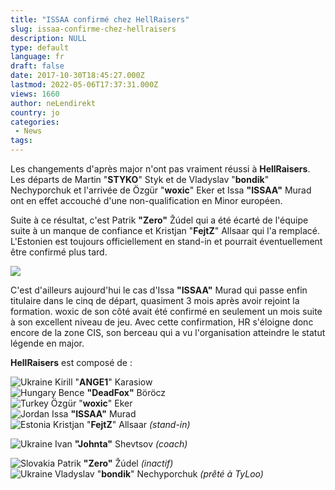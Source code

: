```yaml
---
title: "ISSAA confirmé chez HellRaisers"
slug: issaa-confirme-chez-hellraisers
description: NULL
type: default
language: fr
draft: false
date: 2017-10-30T18:45:27.000Z
lastmod: 2022-05-06T17:37:31.000Z
views: 1660
author: neLendirekt
country: jo
categories:
 - News
tags:
---
```

Les changements d'après major n'ont pas vraiment réussi à **HellRaisers**. Les départs de Martin "**STYKO**" Styk et de Vladyslav "**bondik**" Nechyporchuk et l'arrivée de Özgür "**woxic**" Eker et Issa **"ISSAA"** Murad ont en effet accouché d'une non-qualification en Minor européen.

Suite à ce résultat, c'est Patrik **"Zero"** Žúdel qui a été écarté de l'équipe suite à un manque de confiance et Kristjan "**FejtZ**" Allsaar qui l'a remplacé. L'Estonien est toujours officiellement en stand-in et pourrait éventuellement être confirmé plus tard.

![](https://flickshot-ue.s3.eu-west-2.amazonaws.com/flickshot/article/59f76e107107c/images/8EXgb1BmYWjJmNYRGYQapTk7zVJZ0YxsBCpwUTkr.jpeg)

C'est d'ailleurs aujourd'hui le cas d'Issa **"ISSAA"** Murad qui passe enfin titulaire dans le cinq de départ, quasiment 3 mois après avoir rejoint la formation. woxic de son côté avait été confirmé en seulement un mois suite à son excellent niveau de jeu. Avec cette confirmation, HR s'éloigne donc encore de la zone CIS, son berceau qui a vu l'organisation atteindre le statut légende en major.

**HellRaisers** est composé de :

![Ukraine](/images/countries/ua.svg)⁠ Kirill "**ANGE1**" Karasiow  
![Hungary](/images/countries/hu.svg)⁠ Bence **"DeadFox"** Böröcz  
![Turkey](/images/countries/tr.svg)⁠ Özgür "**woxic**" Eker  
![Jordan](/images/countries/jo.svg)⁠ Issa **"ISSAA"** Murad  
![Estonia](/images/countries/ee.svg)⁠ Kristjan "**FejtZ**" Allsaar _(stand-in)_

![Ukraine](/images/countries/ua.svg)⁠ Ivan **"Johnta"** Shevtsov _(coach)_

![Slovakia](/images/countries/sk.svg)⁠ Patrik **"Zero"** Žúdel _(inactif)_  
![Ukraine](/images/countries/ua.svg)⁠ Vladyslav "**bondik**" Nechyporchuk _(prêté à TyLoo)_

